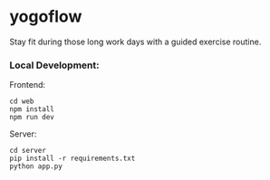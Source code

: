 # yogoflow

Stay fit during those long work days with a guided exercise routine.

### Local Development:

Frontend:

```
cd web
npm install
npm run dev
```

Server:

```
cd server
pip install -r requirements.txt
python app.py
```
